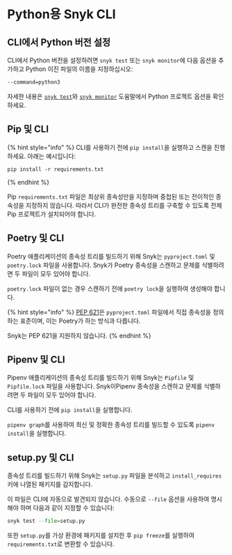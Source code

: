 # Python용 Snyk CLI

## CLI에서 Python 버전 설정

CLI에서 Python 버전을 설정하려면 `snyk test` 또는 `snyk monitor`에 다음 옵션을 추가하고 Python 이진 파일의 이름을 지정하십시오:

```sh
--command=python3
```

자세한 내용은 [`snyk test`](../../snyk-cli/commands/test.md)와 [`snyk monitor`](../../snyk-cli/commands/monitor.md) 도움말에서 Python 프로젝트 옵션을 확인하세요.

## Pip 및 CLI

{% hint style="info" %}
CLI를 사용하기 전에 `pip install`을 실행하고 스캔을 진행하세요. 아래는 예시입니다:

```
pip install -r requirements.txt
```
{% endhint %}

Pip `requirements.txt` 파일은 최상위 종속성만을 지정하며 중첩된 또는 전이적인 종속성을 지정하지 않습니다. 따라서 CLI가 완전한 종속성 트리를 구축할 수 있도록 전체 Pip 프로젝트가 설치되어야 합니다.

## Poetry 및 CLI

Poetry 애플리케이션의 종속성 트리를 빌드하기 위해 Snyk는 `pyproject.toml` 및 `poetry.lock` 파일을 사용합니다. Snyk가 Poetry 종속성을 스캔하고 문제를 식별하려면 두 파일이 모두 있어야 합니다.

`poetry.lock` 파일이 없는 경우 스캔하기 전에 `poetry lock`을 실행하여 생성해야 합니다.

{% hint style="info" %}
[PEP 621](https://peps.python.org/pep-0621/)은 `pyproject.toml` 파일에서 직접 종속성을 정의하는 표준이며, 이는 Poetry가 하는 방식과 다릅니다.

Snyk는 PEP 621을 지원하지 않습니다.
{% endhint %}

## Pipenv 및 CLI

Pipenv 애플리케이션의 종속성 트리를 빌드하기 위해 Snyk는 `Pipfile` 및 `Pipfile.lock` 파일을 사용합니다. Snyk이Pipenv 종속성을 스캔하고 문제를 식별하려면 두 파일이 모두 있어야 합니다.

CLI를 사용하기 전에 `pip install`을 실행합니다.

`pipenv graph`를 사용하여 최신 및 정확한 종속성 트리를 빌드할 수 있도록 `pipenv install`을 실행합니다.

## setup.py 및 CLI

종속성 트리를 빌드하기 위해 Snyk는 `setup.py` 파일을 분석하고 `install_requires` 키에 나열된 패키지를 감지합니다.

이 파일은 CLI에 자동으로 발견되지 않습니다. 수동으로 `--file` 옵션을 사용하여 명시해야 하며 다음과 같이 지정할 수 있습니다:

```python
snyk test --file=setup.py
```

또한 `setup.py`를 가상 환경에 패키지를 설치한 후 `pip freeze`를 실행하여 `requirements.txt`로 변환할 수 있습니다.
